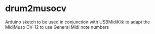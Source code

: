 # drum2musocv
Arduino sketch to be used in conjunction with USBMidiKlik to adapt the MidiMuso CV-12 to use General Midi note numbers
